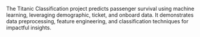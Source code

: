 The Titanic Classification project predicts passenger survival using machine learning, leveraging demographic, ticket, and onboard data. It demonstrates data preprocessing, feature engineering, and classification techniques for impactful insights.
